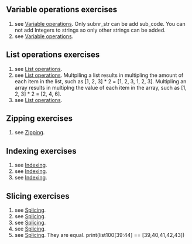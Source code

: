## Variable operations exercises
1) see [Variable operations](https://github.com/Nomesy/Comp-psy/blob/main/Assignment%203/variable%20operations.py). Only subnr_str can be add sub_code. You can not add Integers to strings so only other strings can be added.
2) see [Variable operations](https://github.com/Nomesy/Comp-psy/blob/main/Assignment%203/variable%20operations.py). 

## List operations exercises
1) see [List operations](https://github.com/Nomesy/Comp-psy/blob/main/Assignment%203/List%20operations.py).
2) see [List operations](https://github.com/Nomesy/Comp-psy/blob/main/Assignment%203/List%20operations.py). Multpiling a list results in multipling the amount of each item in the list, such as [1, 2, 3] * 2 = [1, 2, 3, 1, 2, 3]. Multipling an array results in multiplng the value of each item in the array, such as [1, 2, 3] * 2 = [2, 4, 6].
3) see [List operations](https://github.com/Nomesy/Comp-psy/blob/main/Assignment%203/List%20operations.py).

## Zipping exercises
1) see [Zipping](https://github.com/Nomesy/Comp-psy/blob/main/Assignment%203/Zipping.py).

## Indexing exercises
1) see [Indexing](https://github.com/Nomesy/Comp-psy/blob/main/Assignment%203/indexing.py).
2) see [Indexing](https://github.com/Nomesy/Comp-psy/blob/main/Assignment%203/indexing.py).
3) see [Indexing](https://github.com/Nomesy/Comp-psy/blob/main/Assignment%203/indexing.py).

## Slicing exercises
1) see [Splicing](https://github.com/Nomesy/Comp-psy/blob/main/Assignment%203/splicing.py).
2) see [Splicing](https://github.com/Nomesy/Comp-psy/blob/main/Assignment%203/splicing.py).
3) see [Splicing](https://github.com/Nomesy/Comp-psy/blob/main/Assignment%203/splicing.py).
4) see [Splicing](https://github.com/Nomesy/Comp-psy/blob/main/Assignment%203/splicing.py).
5) see [Splicing](https://github.com/Nomesy/Comp-psy/blob/main/Assignment%203/splicing.py). They are equal. print(list100[39:44] == [39,40,41,42,43])

